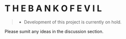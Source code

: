 # T H E  B A N K  O F  E V I L 

>- Development of this project is currently on hold.

Please sumit any ideas in the discussion section.
